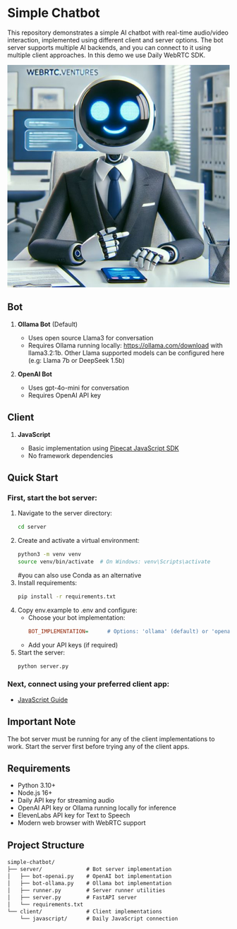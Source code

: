 # Simple Chatbot

This repository demonstrates a simple AI chatbot with real-time audio/video interaction, implemented using different client and server options. The bot server supports multiple AI backends, and you can connect to it using multiple client approaches. In this demo we use Daily WebRTC SDK.

![Bot Interface](server/assets/bot01.png)

## Bot

1. **Ollama Bot** (Default)

   - Uses open source Llama3 for conversation
   - Requires Ollama running locally: https://ollama.com/download with llama3.2:1b. 
   Other Llama supported models can be configured here (e.g: Llama 7b or DeepSeek 1.5b)

2. **OpenAI Bot**

   - Uses gpt-4o-mini for conversation
   - Requires OpenAI API key

## Client

1. **JavaScript**

   - Basic implementation using [Pipecat JavaScript SDK](https://docs.pipecat.ai/client/js/introduction)
   - No framework dependencies

## Quick Start

### First, start the bot server:

1. Navigate to the server directory:
   ```bash
   cd server
   ```
2. Create and activate a virtual environment:
   ```bash
   python3 -m venv venv
   source venv/bin/activate  # On Windows: venv\Scripts\activate
   ```
   #you can also use Conda as an alternative
3. Install requirements:
   ```bash
   pip install -r requirements.txt
   ```
4. Copy env.example to .env and configure:
   - Choose your bot implementation:
     ```ini
     BOT_IMPLEMENTATION=      # Options: 'ollama' (default) or 'openai'
     ```
   - Add your API keys (if required)
5. Start the server:
   ```bash
   python server.py
   ```

### Next, connect using your preferred client app:

- [JavaScript Guide](https://github.com/pipecat-ai/pipecat/blob/main/examples/simple-chatbot/client/javascript/README.md)

## Important Note

The bot server must be running for any of the client implementations to work. Start the server first before trying any of the client apps.

## Requirements

- Python 3.10+
- Node.js 16+
- Daily API key for streaming audio
- OpenAI API key or Ollama running locally for inference
- ElevenLabs API key for Text to Speech
- Modern web browser with WebRTC support

## Project Structure

```
simple-chatbot/
├── server/              # Bot server implementation
│   ├── bot-openai.py    # OpenAI bot implementation
│   ├── bot-ollama.py    # Ollama bot implementation
│   ├── runner.py        # Server runner utilities
│   ├── server.py        # FastAPI server
│   └── requirements.txt
└── client/              # Client implementations
    └── javascript/      # Daily JavaScript connection
```